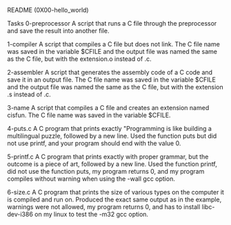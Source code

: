 README (0X00-hello_world)

Tasks
0-preprocessor
A script that runs a C file through the preprocessor and save the result into another file.

1-compiler
A script that compiles a C file but does not link. The C file name was saved in the variable $CFILE and the output file was named the same as the C file, but with the extension.o instead of .c.

2-assembler
A script that generates the assembly code of a C code and save it in an output file. The C file name was saved in the variable $CFILE and the output file was named the same as the C file, but with the extension .s instead of .c.

3-name
A script that compiles a C file and creates an extension named cisfun. The C file name was saved in the variable $CFILE.

4-puts.c
A C program that prints exactly "Programming is like building a multilingual puzzle, followed by a new line. Used the function puts but did not use printf, and your program should end with the value 0.

5-printf.c
A C program that prints exactly with proper grammar, but the outcome is a piece of art, followed by a new line. Used the function printf, did not use the function puts, my program returns 0, and my program compiles without warning when using the -wall gcc option.

6-size.c
A C program that prints the size of various types on the computer it is compiled and run on. Produced the exact same output as in the example, warnings were not allowed, my program returns 0, and has to install libc-dev-i386 on my linux to test the -m32 gcc option.
